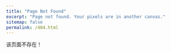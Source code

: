 ```yaml
---
title: "Page Not Found"
excerpt: "Page not found. Your pixels are in another canvas."
sitemap: false
permalink: /404.html
---
```


该页面不存在！

<script type="text/javascript">
  var GOOG_FIXURL_LANG = 'en';
  var GOOG_FIXURL_SITE = '{{ site.url }}'
</script>
<script type="text/javascript"
  src="//linkhelp.clients.google.com/tbproxy/lh/wm/fixurl.js">
</script>
